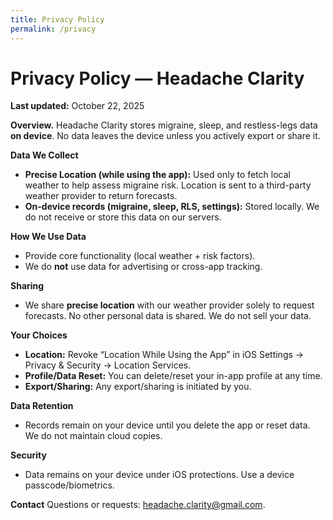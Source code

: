 ```yaml
---
title: Privacy Policy
permalink: /privacy
---
```


# Privacy Policy — Headache Clarity
**Last updated:** October 22, 2025

**Overview.** Headache Clarity stores migraine, sleep, and restless-legs data **on device**. No data leaves the device unless you actively export or share it.

**Data We Collect**
- **Precise Location (while using the app):** Used only to fetch local weather to help assess migraine risk. Location is sent to a third-party weather provider to return forecasts.
- **On-device records (migraine, sleep, RLS, settings):** Stored locally. We do not receive or store this data on our servers.

**How We Use Data**
- Provide core functionality (local weather + risk factors).
- We do **not** use data for advertising or cross-app tracking.

**Sharing**
- We share **precise location** with our weather provider solely to request forecasts. No other personal data is shared. We do not sell your data.

**Your Choices**
- **Location:** Revoke “Location While Using the App” in iOS Settings → Privacy & Security → Location Services.
- **Profile/Data Reset:** You can delete/reset your in-app profile at any time.
- **Export/Sharing:** Any export/sharing is initiated by you.

**Data Retention**
- Records remain on your device until you delete the app or reset data. We do not maintain cloud copies.

**Security**
- Data remains on your device under iOS protections. Use a device passcode/biometrics.

**Contact**
Questions or requests: headache.clarity@gmail.com.
